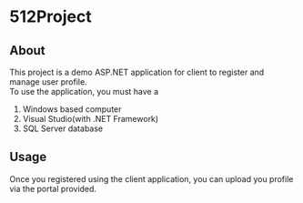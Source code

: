 # 512Project
## About
This project is a demo ASP.NET application for client to register and manage user profile.  
To use the application, you must have a 
1. Windows based computer
2. Visual Studio(with .NET Framework)
3. SQL Server database  
## Usage
Once you registered using the client application, you can upload you profile via the portal provided.
